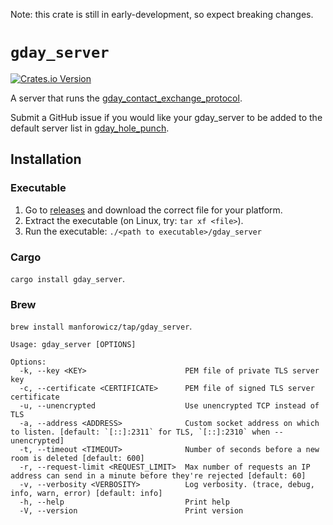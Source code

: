 Note: this crate is still in early-development, so expect breaking changes.

# `gday_server`
[![Crates.io Version](https://img.shields.io/crates/v/gday_server)](https://crates.io/crates/gday_server)

A server that runs the [gday_contact_exchange_protocol](/gday_contact_exchange_protocol/).

Submit a GitHub issue if you would like your gday_server to be added to the
default server list in [gday_hole_punch](https://docs.rs/gday_hole_punch/).

## Installation

### Executable

1. Go to [releases](https://github.com/manforowicz/gday/releases)
and download the correct file for your platform.
2. Extract the executable 
(on Linux, try: `tar xf <file>`).
3. Run the executable: `./<path to executable>/gday_server`

### Cargo

`cargo install gday_server`.

### Brew

`brew install manforowicz/tap/gday_server`.


```
Usage: gday_server [OPTIONS]

Options:
  -k, --key <KEY>                      PEM file of private TLS server key
  -c, --certificate <CERTIFICATE>      PEM file of signed TLS server certificate
  -u, --unencrypted                    Use unencrypted TCP instead of TLS
  -a, --address <ADDRESS>              Custom socket address on which to listen. [default: `[::]:2311` for TLS, `[::]:2310` when --unencrypted]
  -t, --timeout <TIMEOUT>              Number of seconds before a new room is deleted [default: 600]
  -r, --request-limit <REQUEST_LIMIT>  Max number of requests an IP address can send in a minute before they're rejected [default: 60]
  -v, --verbosity <VERBOSITY>          Log verbosity. (trace, debug, info, warn, error) [default: info]
  -h, --help                           Print help
  -V, --version                        Print version
```